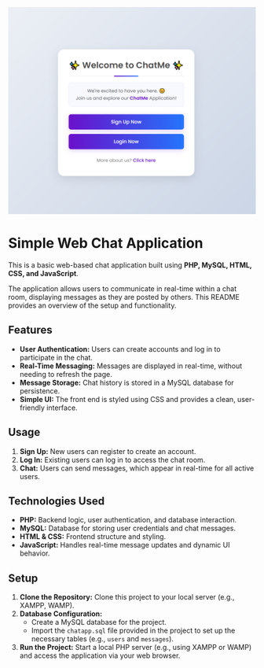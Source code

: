 
![Login screenshot](view/index.png)


# Simple Web Chat Application

This is a basic web-based chat application built using **PHP, MySQL, HTML, CSS, and JavaScript**.

The application allows users to communicate in real-time within a chat room, displaying messages as they are posted by others. This README provides an overview of the setup and functionality.

## Features

- **User Authentication:** Users can create accounts and log in to participate in the chat.
- **Real-Time Messaging:** Messages are displayed in real-time, without needing to refresh the page.
- **Message Storage:** Chat history is stored in a MySQL database for persistence.
- **Simple UI:** The front end is styled using CSS and provides a clean, user-friendly interface.

## Usage

1. **Sign Up:** New users can register to create an account.
3. **Log In:** Existing users can log in to access the chat room.
4. **Chat:** Users can send messages, which appear in real-time for all active users.


## Technologies Used
- **PHP:** Backend logic, user authentication, and database interaction.
- **MySQL:** Database for storing user credentials and chat messages.
- **HTML & CSS:** Frontend structure and styling.
- **JavaScript:** Handles real-time message updates and dynamic UI behavior.

## Setup

1. **Clone the Repository:** Clone this project to your local server (e.g., XAMPP, WAMP).
2. **Database Configuration:**
   - Create a MySQL database for the project.
   - Import the `chatapp.sql` file provided in the project to set up the necessary tables (e.g., `users` and `messages`).
3. **Run the Project:** Start a local PHP server (e.g., using XAMPP or WAMP) and access the application via your web browser.
